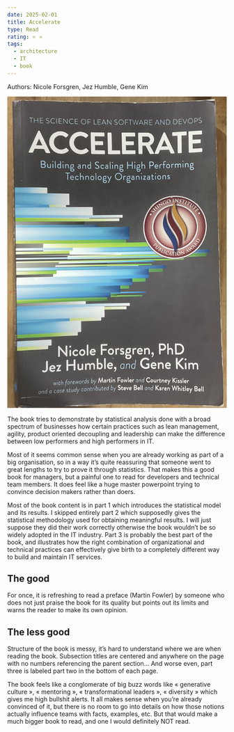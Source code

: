 ```yaml
---
date: 2025-02-01
title: Accelerate
type: Read
rating: ⭐️ ⭐️
tags:
  - architecture
  - IT
  - book
---
```

Authors: Nicole Forsgren, Jez Humble, Gene Kim

![Accelerate](media/Accelerate-cover.jpeg)

The book tries to demonstrate by statistical analysis done with a broad spectrum of businesses how certain practices such as lean management, agility, product oriented decoupling and leadership can make the difference between low performers and high performers in IT.

Most of it seems common sense when you are already working as part of a big organisation, so in a way it’s quite reassuring that someone went to great lengths to try to prove it through statistics. That makes this a good book for managers, but a painful one to read for developers and technical team members. It does feel like a huge master powerpoint trying to convince decision makers rather than doers.

Most of the book content is in part 1 which introduces the statistical model and its results. I skipped entirely part 2 which supposedly gives the statistical methodology used for obtaining meaningful results. I will just suppose they did their work correctly otherwise the book wouldn’t be so widely adopted in the IT industry. Part 3 is probably the best part of the book, and illustrates how the right combination of organizational and technical practices can effectively give birth to a completely different way to build and maintain IT services.

## The good
For once, it is refreshing to read a preface (Martin Fowler) by someone who does not just praise the book for its quality but points out its limits and warns the reader to make its own opinion.

## The less good
Structure of the book is messy, it’s hard to understand where we are when reading the book. Subsection titles are centered and anywhere on the page with no numbers referencing the parent section… And worse even, part three is labeled part two in the bottom of each page. 

The book feels like a conglomerate of big buzz words like « generative culture », « mentoring », « transformational leaders », « diversity » which gives me high bullshit alerts. It all makes sense when you’re already convinced of it, but there is no room to go into details on how those notions actually influence teams with facts, examples, etc. But that would make a much bigger book to read, and one I would definitely NOT read.